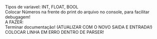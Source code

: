 Tipos de variavel: INT, FLOAT, BOOL  
Colocar Números na frente do print do arquivo no console, para facilitar debugagem!  
A FAZER:  
Terminar documentação! (ATUALIZAR COM O NOVO SAIDA E ENTRADA!)    
COLOCAR LINHA EM ERRO DENTRO DE PARSER!
